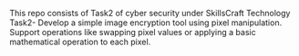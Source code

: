 This repo consists of Task2 of cyber security under SkillsCraft Technology
Task2- Develop a simple image encryption tool using pixel manipulation. Support operations like swapping pixel values or applying a basic mathematical operation to each pixel. 

